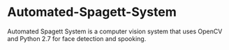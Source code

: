 # Automated-Spagett-System
Automated Spagett System is a computer vision system that uses OpenCV and Python 2.7 for face detection and spooking.
